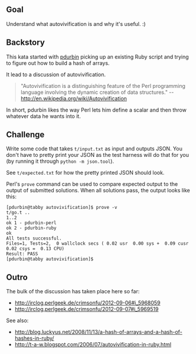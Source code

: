 ## Goal

Understand what autovivification is and why it's useful. :)

## Backstory

This kata started with [pdurbin][] picking up an existing Ruby script and trying to figure out how to build a hash of arrays.

It lead to a discussion of autovivification.

> "Autovivification is a distinguishing feature of the Perl programming language involving the dynamic creation of data structures." -- http://en.wikipedia.org/wiki/Autovivification

In short, pdurbin likes the way Perl lets him define a scalar and then throw whatever data he wants into it.

## Challenge

Write some code that takes `t/input.txt` as input and outputs JSON.  You don't have to pretty print your JSON as the test harness will do that for you (by running it through `python -m json.tool`).

See `t/expected.txt` for how the pretty printed JSON should look.

Perl's `prove` command can be used to compare expected output to the output of submitted solutions.  When all solutions pass, the output looks like this:

    [pdurbin@tabby autovivification]$ prove -v
    t/go.t .. 
    1..2
    ok 1 - pdurbin-perl
    ok 2 - pdurbin-ruby
    ok
    All tests successful.
    Files=1, Tests=2,  0 wallclock secs ( 0.02 usr  0.00 sys +  0.09 cusr  0.02 csys =  0.13 CPU)
    Result: PASS
    [pdurbin@tabby autovivification]$ 

## Outro

The bulk of the discussion has taken place here so far:

* http://irclog.perlgeek.de/crimsonfu/2012-09-06#i_5968059
* http://irclog.perlgeek.de/crimsonfu/2012-09-07#i_5969519

See also:

* http://blog.luckyus.net/2008/11/13/a-hash-of-arrays-and-a-hash-of-hashes-in-ruby/
* http://t-a-w.blogspot.com/2006/07/autovivification-in-ruby.html

[pdurbin]: http://greptilian.com
